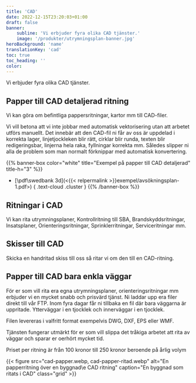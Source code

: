 ```yaml
---
title: 'CAD'
date: 2022-12-15T23:20:03+01:00
draft: false
banner:
    subline: 'Vi erbjuder fyra olika CAD tjänster.'
    image: '/produkter/utrymningsplan-banner.jpg'
heroBackground: 'name'
translationKey: 'cad'
toc: true
toc_heading: ''
color:
---
```


Vi erbjuder fyra olika CAD tjänster. 

## Papper till CAD detaljerad ritning

Vi kan göra om befintliga pappersritningar, kartor mm till CAD-filer. 

Vi vill betona att vi inte jobbar med automatisk vektorisering utan att arbetet utförs manuellt. Det innebär att den CAD-fil ni får av oss är uppdelad i korrekta lager, linjetjockleken blir rätt, cirklar blir runda, texten blir redigeringsbar, linjerna hela raka, fyllningar korrekta mm. Således slipper ni alla de problem som man normalt förknippar med automatisk konvertering.

{{% banner-box color="white" title="Exempel på papper till CAD detaljerad" title-h="3" %}}
-  [\\pdf\\swedbank 3d](<{{< relpermalink >}}exempel/avsökningsplan-1.pdf>)
{ .text-cloud .cluster }
{{% /banner-box %}}

## Ritningar i CAD

Vi kan rita utrymningsplaner, Kontrollritning till SBA, Brandskyddsritningar, Insatsplaner, Orienteringsritningar, Sprinklerritningar, Serviceritningar mm.

## Skisser till CAD

Skicka en handritad skiss till oss så ritar vi om den till en CAD-ritning.

## Papper till CAD bara enkla väggar

För er som vill rita era egna utrymningsplaner, orienteringsritningar mm erbjuder vi en mycket snabb och prisvärd tjänst. Ni laddar upp era filer direkt till vår FTP. Inom fyra dagar får ni tillbaka en fil där bara väggarna är uppritade. Ytterväggar i en tjocklek och innerväggar i en tjocklek.

Filen levereras i valfritt format exempelvis DWG, DXF, EPS eller WMF.

Tjänsten fungerar utmärkt för er som vill slippa det tråkiga arbetet att rita av väggar och sparar er oerhört mycket tid.

Priset per ritning är från 100 kronor till 250 kronor beroende på årlig volym

{{< figure src="cad-papper.webp, cad-papper-ritad.webp" alt="En papperritning över en byggnad\e CAD ritning" caption="En byggnad som ritats i CAD" class="grid" >}}